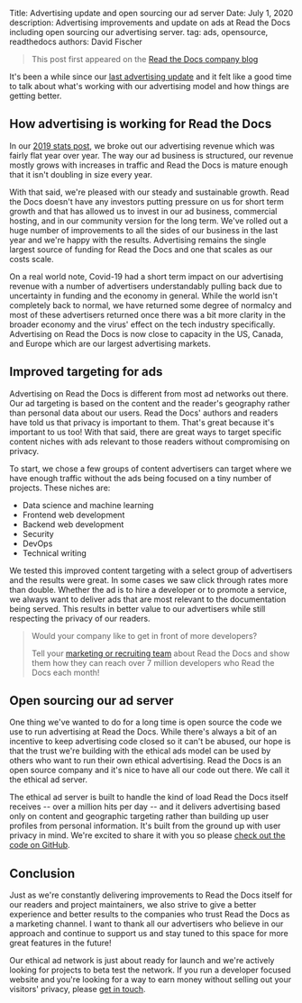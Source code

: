 Title: Advertising update and open sourcing our ad server
Date: July 1, 2020
description: Advertising improvements and update on ads at Read the Docs including open sourcing our advertising server.
tag: ads, opensource, readthedocs
authors: David Fischer


> This post first appeared
> on the [Read the Docs company blog](https://blog.readthedocs.com/advertising-improvements-2020/)

It's been a while since our
[last advertising update]({filename}ad-funding-read-the-docs-whats-next.md)
and it felt like a good time to talk about what's working
with our advertising model and how things are getting better.


How advertising is working for Read the Docs
--------------------------------------------

In our [2019 stats post](https://blog.readthedocs.com/read-the-docs-2019-stats/),
we broke out our advertising revenue which was fairly flat
year over year. The way our ad business is structured, our revenue
mostly grows with increases in traffic and Read the Docs is mature
enough that it isn't doubling in size every year.

With that said, we're pleased with our steady and sustainable growth.
Read the Docs doesn't have any investors putting pressure on us for
short term growth and that has allowed us to invest in our ad business,
commercial hosting, and in our community version for the long term.
We've rolled out a huge number of improvements to all the sides of our
business in the last year and we're happy with the results. Advertising
remains the single largest source of funding for Read the Docs and one
that scales as our costs scale.

On a real world note, Covid-19 had a short term impact on our
advertising revenue with a number of advertisers understandably pulling
back due to uncertainty in funding and the economy in general. While the
world isn't completely back to normal, we have returned some degree of
normalcy and most of these advertisers returned once there was a bit
more clarity in the broader economy and the virus' effect on the tech
industry specifically. Advertising on Read the Docs is now close to
capacity in the US, Canada, and Europe which are our largest advertising
markets.


Improved targeting for ads
--------------------------

Advertising on Read the Docs is different from most ad networks out
there. Our ad targeting is based on the content and the reader's
geography rather than personal data about our users. Read the Docs'
authors and readers have told us that privacy is important to them.
That's great because it's important to us too! With that said, there
are great ways to target specific content niches with ads relevant to
those readers without compromising on privacy.

To start, we chose a few groups of content advertisers can target where
we have enough traffic without the ads being focused on a tiny number of
projects. These niches are:

-   Data science and machine learning
-   Frontend web development
-   Backend web development
-   Security
-   DevOps
-   Technical writing

We tested this improved content targeting with a select group of
advertisers and the results were great. In some cases we saw click
through rates more than double. Whether the ad is to hire a developer or
to promote a service, we always want to deliver ads that are most
relevant to the documentation being served. This results in better value
to our advertisers while still respecting the privacy of our readers.

> Would your company like to get in front of more developers?
>
> Tell your [marketing or recruiting team]({filename}../pages/advertisers.md) about Read the Docs and show
> them how they can reach over 7 million developers who Read the Docs each
> month!


Open sourcing our ad server
---------------------------

One thing we've wanted to do for a long time is open source the code we
use to run advertising at Read the Docs. While there's always a bit of
an incentive to keep advertising code closed so it can't be abused, our
hope is that the trust we're building with the ethical ads model can be
used by others who want to run their own ethical advertising. Read the
Docs is an open source company and it's nice to have all our code out
there. We call it the ethical ad server.

The ethical ad server is built to handle the kind of load Read the Docs
itself receives -- over a million hits per day -- and it delivers
advertising based only on content and geographic targeting rather than
building up user profiles from personal information. It's built from
the ground up with user privacy in mind. We're excited to share it with
you so please [check out the code on
GitHub](https://github.com/readthedocs/ethical-ad-server).


Conclusion
----------

Just as we're constantly delivering improvements to Read the Docs
itself for our readers and project maintainers, we also strive to give a
better experience and better results to the companies who trust Read the
Docs as a marketing channel. I want to thank all our advertisers who
believe in our approach and continue to support us and stay tuned to
this space for more great features in the future!

Our ethical ad network is just about ready for launch and we're
actively looking for projects to beta test the network. If you run a
developer focused website and you're looking for a way to earn money
without selling out your visitors' privacy, please [get in
touch](mailto:ads@readthedocs.org?subject=Ethical%20Ad%20Network%20beta).
